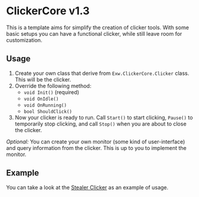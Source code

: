 # ClickerCore v1.3

This is a template aims for simplify the creation of clicker tools.
With some basic setups you can have a functional clicker, while still leave room for customization.

## Usage
1. Create your own class that derive from `Exw.ClickerCore.Clicker` class. This will be the clicker.
2. Override the following method:
    * `void Init()` (required)
    * `void OnIdle()`
    * `void OnRunning()`
    * `bool ShouldClick()`
3. Now your clicker is ready to run. Call `Start()` to start clicking, `Pause()` to temporarily stop clicking, and call `Stop()` when you are about to close the clicker.

*Optional:* You can create your own monitor (some kind of user-interface) and query information from the clicker. This is up to you to implement the monitor.

## Example
You can take a look at the [Stealer Clicker](https://github.com/3x3y3z3t/Stealer) as an example of usage.

